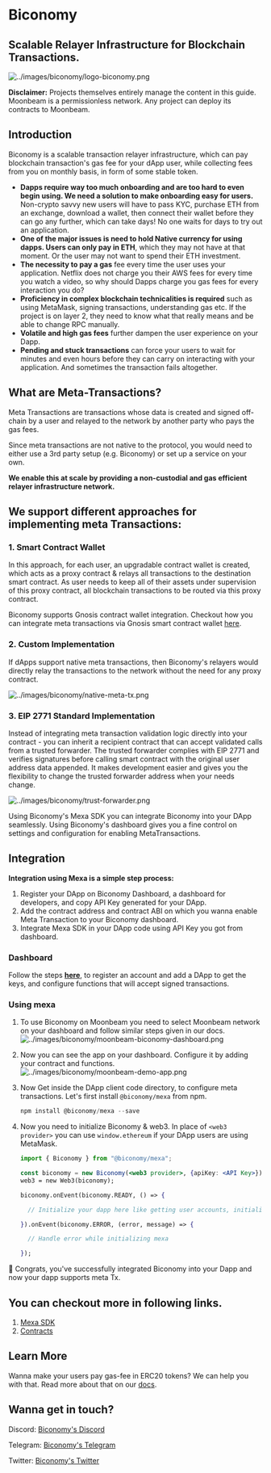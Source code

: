 # Biconomy

## Scalable Relayer Infrastructure for Blockchain Transactions.

![../images/biconomy/logo-biconomy.png](../images/biconomy/logo-biconomy.png)

**Disclaimer:** Projects themselves entirely manage the content in this guide. Moonbeam is a permissionless network. Any project can deploy its contracts to Moonbeam.

## Introduction

Biconomy is a scalable transaction relayer infrastructure, which can pay blockchain transaction's gas fee for your dApp user, while collecting fees from you on monthly basis, in form of some stable token.

- **Dapps require way too much onboarding and are too hard to even begin using. We need a solution to make onboarding easy for users.** Non-crypto savvy new users will have to pass KYC, purchase ETH from an exchange, download a wallet, then connect their wallet before they can go any further, which can take days! No one waits for days to try out an application.
- **One of the major issues is need to hold Native currency for using dapps. Users can only pay in ETH**, which they may not have at that moment. Or the user may not want to spend their ETH investment.
- **The necessity to pay a gas** fee every time the user uses your application. Netflix does not charge you their AWS fees for every time you watch a video, so why should Dapps charge you gas fees for every interaction you do?
- **Proficiency in complex blockchain technicalities is required** such as using MetaMask, signing transactions, understanding gas etc. If the project is on layer 2, they need to know what that really means and be able to change RPC manually.
- **Volatile and high gas fees** further dampen the user experience on your Dapp.
- **Pending and stuck transactions** can force your users to wait for minutes and even hours before they can carry on interacting with your application. And sometimes the transaction fails altogether.

## What are Meta-Transactions?

Meta Transactions are transactions whose data is created and signed off-chain by a user and relayed to the network by another party who pays the gas fees.

Since meta transactions are not native to the protocol, you would need to either use a 3rd party setup (e.g. Biconomy) or set up a service on your own.

**We enable this at scale by providing a non-custodial and gas efficient relayer infrastructure network.**

## We support different approaches for implementing meta Transactions:

### 1. Smart Contract Wallet

In this approach, for each user, an upgradable contract wallet is created, which acts as a proxy contract & relays all transactions to the destination smart contract. As user needs to keep all of their assets under supervision of this proxy contract, all blockchain transactions to be routed via this proxy contract.

Biconomy supports Gnosis contract wallet integration. Checkout how you can integrate meta transactions via Gnosis smart contract wallet [here](https://docs.biconomy.io/guides/enable-gasless-transactions/external-wallet-support/gnosis#how-to-register-gnosis-proxy-wallets).

### 2. Custom Implementation

If dApps support native meta transactions, then Biconomy's relayers would directly relay the transactions to the network without the need for any proxy contract.

![../images/biconomy/native-meta-tx.png](../images/biconomy/native-meta-tx.png)

### 3. EIP 2771 Standard Implementation

Instead of integrating meta transaction validation logic directly into your contract - you can inherit a recipient contract that can accept validated calls from a trusted forwarder. The trusted forwarder complies with EIP 2771 and verifies signatures before calling smart contract with the original user address data appended. It makes development easier and gives you the flexibility to change the trusted forwarder address when your needs change.

![../images/biconomy/trust-forwarder.png](../images/biconomy/trust-forwarder.png)

Using Biconomy's Mexa SDK you can integrate Biconomy into your DApp seamlessly. Using Biconomy's dashboard gives you a fine control on settings and configuration for enabling MetaTransactions.

## Integration

**Integration using Mexa is a simple step process:**

1. Register your DApp on Biconomy Dashboard, a dashboard for developers, and copy API Key generated for your DApp.
2. Add the contract address and contract ABI on which you wanna enable Meta Transaction to your Biconomy dashboard.
3. Integrate Mexa SDK in your DApp code using API Key you got from dashboard.

### Dashboard

Follow the steps **[here](https://docs.biconomy.io/biconomy-dashboard)**, to register an account and add a DApp to get the keys, and configure functions that will accept signed transactions.

### Using mexa

1. To use Biconomy on Moonbeam you need to select Moonbeam network on your dashboard and follow similar steps given in our docs.
   ![../images/biconomy/moonbeam-biconomy-dashboard.png](../images/biconomy/moonbeam-biconomy-dashboard.png)
2. Now you can see the app on your dashboard. Configure it by adding your contract and functions.
   ![../images/biconomy/moonbeam-demo-app.png](../images/biconomy/moonbeam-demo-app.png)
3. Now Get inside the DApp client code directory, to configure meta transactions. Let's first install `@biconomy/mexa` from npm.
   ```jsx
   npm install @biconomy/mexa --save
   ```
4. Now you need to initialize Biconomy & web3. In place of `<web3 provider>` you can use `window.ethereum` if your DApp users are using MetaMask.

   ```jsx
   import { Biconomy } from "@biconomy/mexa";

   const biconomy = new Biconomy(<web3 provider>, {apiKey: <API Key>});
   web3 = new Web3(biconomy);

   biconomy.onEvent(biconomy.READY, () => {

     // Initialize your dapp here like getting user accounts, initialising contracts and etc

   }).onEvent(biconomy.ERROR, (error, message) => {

     // Handle error while initializing mexa

   });
   ```

🥳 Congrats, you've successfully integrated Biconomy into your Dapp and now your dapp supports meta Tx.

## You can checkout more in following links.

1. [Mexa SDK](https://github.com/bcnmy/mexa-sdk)
2. [Contracts](https://github.com/bcnmy/mexa)

## Learn More

Wanna make your users pay gas-fee in ERC20 tokens? We can help you with that. Read more about that on our [docs](http://docs.biconomy.io).

## Wanna get in touch?

Discord: [Biconomy's Discord](https://discord.gg/tQPxHBT)

Telegram: [Biconomy's Telegram](https://t.me/biconomy)

Twitter: [Biconomy's Twitter](https://twitter.com/biconomy)
